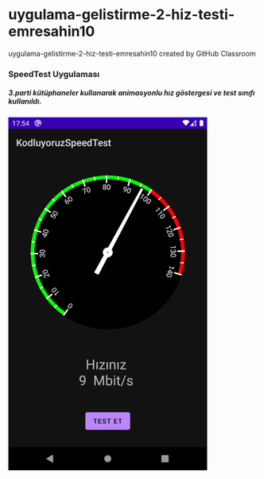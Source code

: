 # uygulama-gelistirme-2-hiz-testi-emresahin10
uygulama-gelistirme-2-hiz-testi-emresahin10 created by GitHub Classroom
<h3> SpeedTest Uygulaması</h3>
<h5> 3.parti kütüphaneler kullanarak animasyonlu hız göstergesi ve test sınıfı kullanıldı.</h5>

<p>
<img width="400px" src='app/speedtestSS.png'></p>

